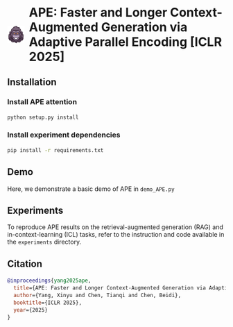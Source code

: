 <h1 style="display: inline-flex; align-items: center; margin: 0;">
  <img src="image/logo.png" width="40" height="40" style="margin-right: 10px;">
  APE: Faster and Longer Context-Augmented Generation via Adaptive Parallel Encoding [ICLR 2025]
</h1>






## Installation

### Install APE attention
```bash
python setup.py install
```

### Install experiment dependencies
```bash
pip install -r requirements.txt
```

## Demo

Here, we demonstrate a basic demo of APE in `demo_APE.py`

## Experiments

To reproduce APE results on the retrieval-augmented generation (RAG) and in-context-learning (ICL) tasks, refer to the instruction and code available in the `experiments` directory.


## Citation

```bibtex
@inproceedings{yang2025ape,
  title={APE: Faster and Longer Context-Augmented Generation via Adaptive Parallel Encoding},
  author={Yang, Xinyu and Chen, Tianqi and Chen, Beidi},
  booktitle={ICLR 2025},
  year={2025}
}
```
